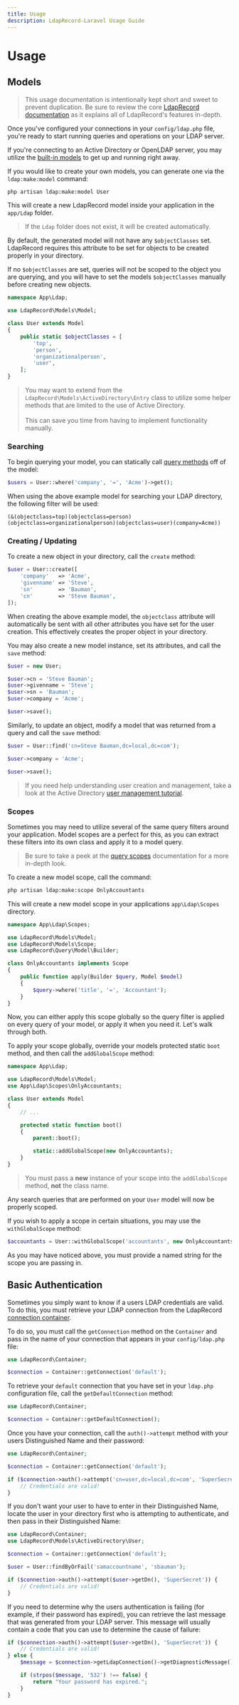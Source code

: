```yaml
---
title: Usage
description: LdapRecord-Laravel Usage Guide
---
```


# Usage

## Models

> This usage documentation is intentionally kept short and sweet to prevent duplication.
> Be sure to review the core [LdapRecord documentation](/docs/core/v3) as it explains
> all of LdapRecord's features in-depth.

Once you've configured your connections in your `config/ldap.php` file,
you're ready to start running queries and operations on your LDAP server.

If you're connecting to an Active Directory or OpenLDAP server, you may utilize the
[built-in models](/docs/core/v3/models#predefined-models) to get up and running right away.

If you would like to create your own models, you can generate one via the `ldap:make:model` command:

```bash
php artisan ldap:make:model User
```

This will create a new LdapRecord model inside your application in the `app/Ldap` folder.

> If the `Ldap` folder does not exist, it will be created automatically.

By default, the generated model will not have any `$objectClasses` set. LdapRecord requires
this attribute to be set for objects to be created properly in your directory.

If no `$objectClasses` are set, queries will not be scoped to the object you are querying,
and you will have to set the models `$objectClasses` manually before creating new objects.

```php
namespace App\Ldap;

use LdapRecord\Models\Model;

class User extends Model
{
    public static $objectClasses = [
        'top',
        'person',
        'organizationalperson',
        'user',
    ];
}
```

> You may want to extend from the `LdapRecord\Models\ActiveDirectory\Entry` class to
> utilize some helper methods that are limited to the use of Active Directory.
> </br></br>
> This can save you time from having to implement functionality manually.

### Searching

To begin querying your model, you can statically call [query methods](/docs/core/v3/searching) off of the model:

```php
$users = User::where('company', '=', 'Acme')->get();
```

When using the above example model for searching your LDAP directory, the following filter will be used:

```text
(&(objectclass=top)(objectclass=person)(objectclass=organizationalperson)(objectclass=user)(company=Acme))
```

### Creating / Updating

To create a new object in your directory, call the `create` method:

```php
$user = User::create([
    'company'   => 'Acme',
    'givenname' => 'Steve',
    'sn'        => 'Bauman',
    'cn'        => 'Steve Bauman',
]);
```

When creating the above example model, the `objectclass` attribute will automatically be
sent with all other attributes you have set for the user creation. This effectively
creates the proper object in your directory.

You may also create a new model instance, set its attributes, and call the `save` method:

```php
$user = new User;

$user->cn = 'Steve Bauman';
$user->givenname = 'Steve';
$user->sn = 'Bauman';
$user->company = 'Acme';

$user->save();
```

Similarly, to update an object, modify a model that was returned from a query and call the `save` method:

```php
$user = User::find('cn=Steve Bauman,dc=local,dc=com');

$user->company = 'Acme';

$user->save();
```

> If you need help understanding user creation and management, take a look at the Active Directory
> [user management tutorial](/docs/laravel/v3/active-directory/users/).

### Scopes

Sometimes you may need to utilize several of the same query filters around your application.
Model scopes are a perfect for this, as you can extract these filters into its own class
and apply it to a model query.

> Be sure to take a peek at the [query scopes](/docs/core/v3/models#query-scopes)
> documentation for a more in-depth look.

To create a new model scope, call the command:

```bash
php artisan ldap:make:scope OnlyAccountants
```

This will create a new model scope in your applications `app\Ldap\Scopes` directory.

```php
namespace App\Ldap\Scopes;

use LdapRecord\Models\Model;
use LdapRecord\Models\Scope;
use LdapRecord\Query\Model\Builder;

class OnlyAccountants implements Scope
{
    public function apply(Builder $query, Model $model)
    {
        $query->where('title', '=', 'Accountant');
    }
}
```

Now, you can either apply this scope globally so the query filter is applied on every
query of your model, or apply it when you need it. Let's walk through both.

To apply your scope globally, override your models protected static `boot`
method, and then call the `addGlobalScope` method:

```php
namespace App\Ldap;

use LdapRecord\Models\Model;
use App\Ldap\Scopes\OnlyAccountants;

class User extends Model
{
    // ...

    protected static function boot()
    {
        parent::boot();

        static::addGlobalScope(new OnlyAccountants);
    }
}
```

> You must pass a **new** instance of your scope into the `addGlobalScope` method, **not** the class name.

Any search queries that are performed on your `User` model will now be properly scoped.

If you wish to apply a scope in certain situations, you may use the `withGlobalScope` method:

```php
$accountants = User::withGlobalScope('accountants', new OnlyAccountants)->get();
```

As you may have noticed above, you must provide a named string for the scope you are passing in.

## Basic Authentication

Sometimes you simply want to know if a users LDAP credentials are valid.
To do this, you must retrieve your LDAP connection from the LdapRecord
[connection container](/docs/core/v3/connections/#container).

To do so, you must call the `getConnection` method on the `Container` and pass in the name of
your connection that appears in your `config/ldap.php` file:

```php
use LdapRecord\Container;

$connection = Container::getConnection('default');
```

To retrieve your `default` connection that you have set in your `ldap.php` configuration
file, call the `getDefaultConnection` method:

```php
use LdapRecord\Container;

$connection = Container::getDefaultConnection();
```

Once you have your connection, call the `auth()->attempt` method with your users
Distinguished Name and their password:

```php
use LdapRecord\Container;

$connection = Container::getConnection('default');

if ($connection->auth()->attempt('cn=user,dc=local,dc=com', 'SuperSecret')) {
    // Credentials are valid!
}
```

If you don't want your user to have to enter in their Distinguished Name, locate the
user in your directory first who is attempting to authenticate, and then pass in
their Distinguished Name:

```php
use LdapRecord\Container;
use LdapRecord\Models\ActiveDirectory\User;

$connection = Container::getConnection('default');

$user = User::findByOrFail('samaccountname', 'sbauman');

if ($connection->auth()->attempt($user->getDn(), 'SuperSecret')) {
    // Credentials are valid!
}
```

If you need to determine why the users authentication is failing (for example, if their password has expired),
you can retrieve the last message that was generated from your LDAP server. This message will usually
contain a code that you can use to determine the cause of failure:

```php
if ($connection->auth()->attempt($user->getDn(), 'SuperSecret')) {
    // Credentials are valid!
} else {
    $message = $connection->getLdapConnection()->getDiagnosticMessage();

    if (strpos($message, '532') !== false) {
        return "Your password has expired.";
    }
}
```
